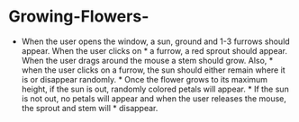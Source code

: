 # Growing-Flowers-
 * When the user opens the window, a sun, ground and 1-3 furrows should appear. When the user clicks on   * a furrow, a red sprout should appear. When the user drags around the mouse a stem should grow. Also,   * when the user clicks on a furrow, the sun should either remain where it is or disappear randomly.  * Once the flower grows to its maximum height, if the sun is out, randomly colored petals will appear.   * If the sun is not out, no petals will appear and when the user releases the mouse, the sprout and stem will  * disappear. 
